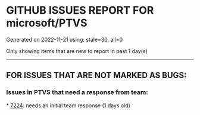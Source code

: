 
# GITHUB ISSUES REPORT FOR microsoft/PTVS


Generated on 2022-11-21 using: stale=30, all=0


Only showing items that are new to report in past 1 day(s)


---

## FOR ISSUES THAT ARE NOT MARKED AS BUGS:


### Issues in PTVS that need a response from team:


\* [7224](https://github.com/microsoft/PTVS/issues/7224 "Import from libraries in python environment not being resolved"): needs an initial team response (1 days old)
